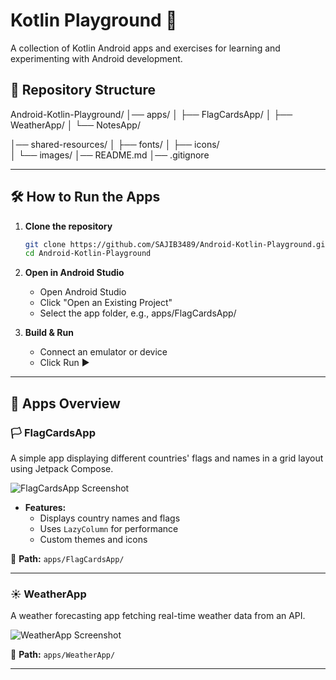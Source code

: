 # Kotlin Playground 🚀  
A collection of Kotlin Android apps and exercises for learning and experimenting with Android development.

## 📂 Repository Structure  

Android-Kotlin-Playground/
│── apps/
│ ├── FlagCardsApp/
│ ├── WeatherApp/
│ └── NotesApp/

│── shared-resources/
│   ├── fonts/
│   ├── icons/  
│   └── images/
│── README.md
│── .gitignore 

---

## 🛠️ How to Run the Apps  

1. **Clone the repository**  
   ```sh
   git clone https://github.com/SAJIB3489/Android-Kotlin-Playground.git
   cd Android-Kotlin-Playground

2. **Open in Android Studio**

   - Open Android Studio
   - Click "Open an Existing Project"
   - Select the app folder, e.g., apps/FlagCardsApp/

3. **Build & Run**

   - Connect an emulator or device
   - Click Run ▶️


---


## 📱 Apps Overview  

### 🏳️ FlagCardsApp  
A simple app displaying different countries' flags and names in a grid layout using Jetpack Compose.  

![FlagCardsApp Screenshot](apps/FlagCardsApp/screenshot.png)  

- **Features:**  
  - Displays country names and flags  
  - Uses `LazyColumn` for performance  
  - Custom themes and icons  

📂 **Path:** `apps/FlagCardsApp/`  

---

### ☀️ WeatherApp  
A weather forecasting app fetching real-time weather data from an API.  

![WeatherApp Screenshot](apps/WeatherApp/screenshot.png)  

📂 **Path:** `apps/WeatherApp/`  

---
